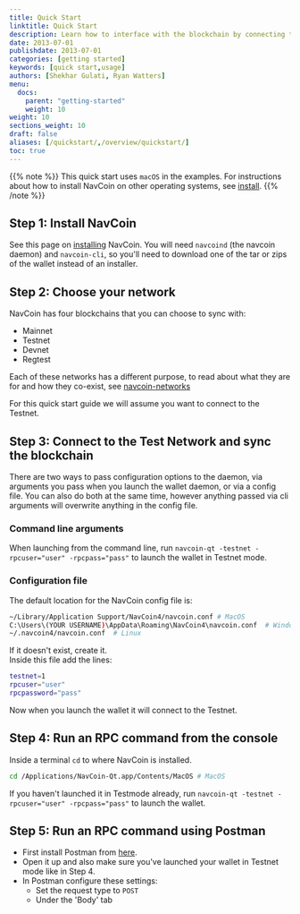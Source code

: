 ```yaml
---
title: Quick Start
linktitle: Quick Start
description: Learn how to interface with the blockchain by connecting to the NavCoin daemon and running RPC commands.
date: 2013-07-01
publishdate: 2013-07-01
categories: [getting started]
keywords: [quick start,usage]
authors: [Shekhar Gulati, Ryan Watters]
menu:
  docs:
    parent: "getting-started"
    weight: 10
weight: 10
sections_weight: 10
draft: false
aliases: [/quickstart/,/overview/quickstart/]
toc: true
---
```


{{% note %}}
This quick start uses `macOS` in the examples. For instructions about how to install NavCoin on other operating systems, see [install](/getting-started/installing).
{{% /note %}}


## Step 1: Install NavCoin

See this page on [installing](/getting-started/installing) NavCoin.
You will need `navcoind` (the navcoin daemon) and `navcoin-cli`, so you'll need to download one of the tar or zips of the wallet instead of an installer.

## Step 2: Choose your network

NavCoin has four blockchains that you can choose to sync with:

- Mainnet
- Testnet
- Devnet
- Regtest

Each of these networks has a different purpose, to read about what they are for and how they co-exist, see [navcoin-networks]

For this quick start guide we will assume you want to connect to the Testnet.

## Step 3: Connect to the Test Network and sync the blockchain

There are two ways to pass configuration options to the daemon, via arguments you pass when you launch the wallet daemon, or via a config file.
You can also do both at the same time, however anything passed via cli arguments will overwrite anything in the config file.

### Command line arguments

When launching from the command line, run `navcoin-qt -testnet -rpcuser="user" -rpcpass="pass"` to launch the wallet in Testnet mode.

### Configuration file

The default location for the NavCoin config file is:  

```bash
~/Library/Application Support/NavCoin4/navcoin.conf # MacOS
C:\Users\(YOUR USERNAME)\AppData\Roaming\NavCoin4\navcoin.conf  # Windows
~/.navcoin4/navcoin.conf  # Linux
```  

If it doesn't exist, create it.  
Inside this file add the lines:

```bash
testnet=1
rpcuser="user"
rpcpassword="pass"
```

Now when you launch the wallet it will connect to the Testnet.

## Step 4: Run an RPC command from the console

Inside a terminal `cd` to where NavCoin is installed.  

```bash
cd /Applications/NavCoin-Qt.app/Contents/MacOS # MacOS
```

If you haven't launched it in Testmode already, run `navcoin-qt -testnet -rpcuser="user" -rpcpass="pass"` to launch the wallet.


## Step 5: Run an RPC command using Postman

- First install Postman from [here](https://www.getpostman.com/).  
- Open it up and also make sure you've launched your wallet in Testnet mode like in Step 4.
- In Postman configure these settings:
  - Set the request type to `POST`
  - Under the 'Body' tab 




[navcoin-networks]: /navcoin-networks/

